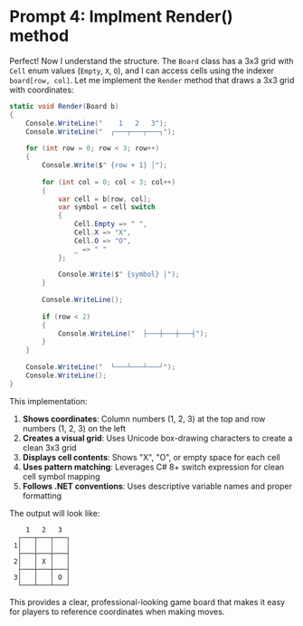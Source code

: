 # Prompt 4: Implment Render() method

Perfect! Now I understand the structure. The `Board` class has a 3x3 grid with `Cell` enum values (`Empty`, `X`, `O`), and I can access cells using the indexer `board[row, col]`. Let me implement the `Render` method that draws a 3x3 grid with coordinates:

```csharp:intermediate/TicTacToe.Cli/Program.cs
static void Render(Board b)
{
    Console.WriteLine("    1   2   3");
    Console.WriteLine("  ┌───┬───┬───┐");
    
    for (int row = 0; row < 3; row++)
    {
        Console.Write($" {row + 1} │");
        
        for (int col = 0; col < 3; col++)
        {
            var cell = b[row, col];
            var symbol = cell switch
            {
                Cell.Empty => " ",
                Cell.X => "X",
                Cell.O => "O",
                _ => " "
            };
            
            Console.Write($" {symbol} │");
        }
        
        Console.WriteLine();
        
        if (row < 2)
        {
            Console.WriteLine("  ├───┼───┼───┤");
        }
    }
    
    Console.WriteLine("  └───┴───┴───┘");
    Console.WriteLine();
}
```

This implementation:

1. **Shows coordinates**: Column numbers (1, 2, 3) at the top and row numbers (1, 2, 3) on the left
2. **Creates a visual grid**: Uses Unicode box-drawing characters to create a clean 3x3 grid
3. **Displays cell contents**: Shows "X", "O", or empty space for each cell
4. **Uses pattern matching**: Leverages C# 8+ switch expression for clean cell symbol mapping
5. **Follows .NET conventions**: Uses descriptive variable names and proper formatting

The output will look like:
```
    1   2   3
  ┌───┬───┬───┐
 1│   │   │   │
  ├───┼───┼───┤
 2│   │ X │   │
  ├───┼───┼───┤
 3│   │   │ O │
  └───┴───┴───┘
```

This provides a clear, professional-looking game board that makes it easy for players to reference coordinates when making moves.